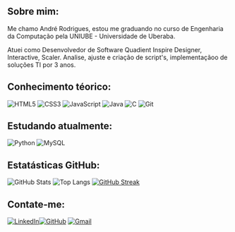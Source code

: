 
## Sobre mim:

Me chamo André Rodrigues, estou me graduando no curso de Engenharia da Computação pela UNIUBE - Universidade de Uberaba.

Atuei como Desenvolvedor de Software Quadient Inspire Designer, Interactive, Scaler. Analise, ajuste e criação de script's, implementaçãoo de soluções TI por 3 anos.

## Conhecimento téorico:

![HTML5](https://img.shields.io/badge/HTML5-E34F26?style=for-the-badge&logo=html5&logoColor=white)
![CSS3](https://img.shields.io/badge/CSS3-1572B6?style=for-the-badge&logo=css3&logoColor=white)
![JavaScript](https://img.shields.io/badge/JavaScript-F7DF1E?style=for-the-badge&logo=javascript&logoColor=black)
![Java](https://img.shields.io/badge/java-%23ED8B00.svg?style=for-the-badge&logo=openjdk&logoColor=white)
![C](https://img.shields.io/badge/C-00599C?style=for-the-badge&logo=c&logoColor=white)
![Git](https://img.shields.io/badge/GIT-E44C30?style=for-the-badge&logo=git&logoColor=white)


## Estudando atualmente:

![Python](https://img.shields.io/badge/python-3670A0?style=for-the-badge&logo=python&logoColor=ffdd54)
![MySQL](https://img.shields.io/badge/MySQL-00000F?style=for-the-badge&logo=mysql&logoColor=white)


## Estatásticas  GitHub:

![GitHub Stats](https://github-readme-stats.vercel.app/api?username=AndreRC85&theme=transparent&bg_color=000&border_color=30A3DC&show_icons=true&icon_color=30A3DC&title_color=E94D5F&text_color=FFF)
![Top Langs](https://github-readme-stats-git-masterrstaa-rickstaa.vercel.app/api/top-langs/?username=AndreRC85&bg_color=000&border_color=30A3DC&title_color=E94D5F&text_color=FFF)
[![GitHub Streak](https://streak-stats.demolab.com/?user=AndreRC85&theme=bear&background=000&border=30A3DC&dates=FFF)](https://git.io/streak-stats)


## Contate-me:

[![LinkedIn](https://img.shields.io/badge/LinkedIn-0077B5?style=for-the-badge&logo=linkedin&logoColor=white)](https://www.linkedin.com/in/andrercastro/)[![GitHub](https://img.shields.io/badge/GitHub-100000?style=for-the-badge&logo=github&logoColor=white)](https://github.com/AndreRC85)
[![Gmail](https://img.shields.io/badge/Gmail-333333?style=for-the-badge&logo=gmail&logoColor=red)](mailto:andrercastro85@gmail.com)
